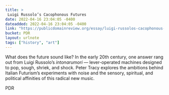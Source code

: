 ```yaml
---
title: > 
 Luigi Russolo’s Cacophonous Futures
date: 2022-04-16 23:04:05 -0400
dateadded: 2022-04-16 23:04:05 -0400
link: "https://publicdomainreview.org/essay/luigi-russolos-cacophonous-futures"
bucket: PDR
layout: urlnote
tags: ["history", "art"]
--- 
```

What does the future sound like? In the early 20th century, one answer rang out from Luigi Russolo’s <i>intonarumori</i> — lever-operated machines designed to pop, sough, shriek, and shock. Peter Tracy explores the ambitions behind Italian Futurism’s experiments with noise and the sensory, spiritual, and political affinities of this radical new music. 
 <!-- end excerpt --> 
<div class='bucket'><a class='internal-link' src='_notes/buckets/PDR'>PDR</a></div> 
